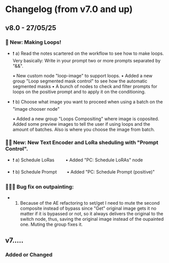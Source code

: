 # Changelog  (from v7.0 and up)

## v8.0 - 27/05/25

### 🔹 New: Making Loops!

- ❗ a) Read the notes scartered on the workflow to see how to make loops. Very basically: Write in your prompt two or more prompts separated by "&&".

   • New custom node "loop-image" to support loops.
   • Added a new group "Loop segmented mask control" to see how the automatic segmented masks
   • A bunch of nodes to check and filter prompts for loops on the positive prompt and to apply it on the conditioning.


- ❗ b) Choose what image you want to proceed when using a batch on the "image chooser node"

   • Added a new group "Loops Compositing" where image is coposited. Added some preview images to tell the user if using loops and the amount of batches. Also is where you choose the image from batch.

### 🔹🔹 New:  New Text Encoder and LoRa sheduling with "Prompt Control".

- ❗ a) Schedule LoRas
   • Added "PC: Schedule LoRAs" node

- ❗ b) Schedule Prompt
   • Added "PC: Schedule Prompt (positive)"

### 🔹🔹🔹 Bug fix on outpainting: 

- 1.   Because of the AE refactoring to set/get I need to mute the second composite instead of bypass since "Get" original image gets it no matter if it is bypassed or not, so it always delivers the original to the switch node, thus, saving the original image instead of the oupainted one. Muting the group fixes it.



## v7.....

### Added or Changed
